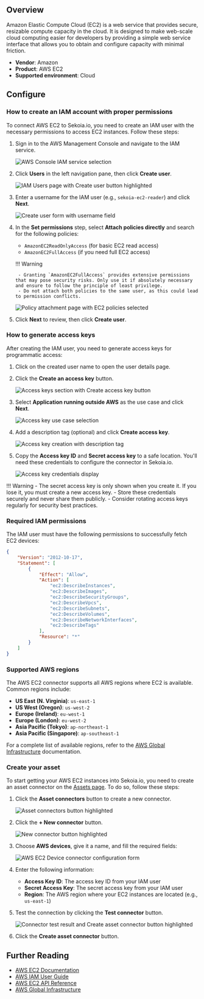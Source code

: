 ## Overview

Amazon Elastic Compute Cloud (EC2) is a web service that provides secure, resizable compute capacity in the cloud. It is designed to make web-scale cloud computing easier for developers by providing a simple web service interface that allows you to obtain and configure capacity with minimal friction.

- **Vendor**: Amazon
- **Product**: AWS EC2
- **Supported environment**: Cloud

## Configure

### How to create an IAM account with proper permissions

To connect AWS EC2 to Sekoia.io, you need to create an IAM user with the necessary permissions to access EC2 instances. Follow these steps:

1. Sign in to the AWS Management Console and navigate to the IAM service.

    ![AWS Console IAM service selection](/assets/operation_center/asset_connectors/device/aws/aws_create_user_1.png)

2. Click **Users** in the left navigation pane, then click **Create user**.

    ![IAM Users page with Create user button highlighted](/assets/operation_center/asset_connectors/device/aws/aws_create_user_2.png)

3. Enter a username for the IAM user (e.g., `sekoia-ec2-reader`) and click **Next**.

    ![Create user form with username field](/assets/operation_center/asset_connectors/device/aws/aws_create_user_3.png)

4. In the **Set permissions** step, select **Attach policies directly** and search for the following policies:

      - `AmazonEC2ReadOnlyAccess` (for basic EC2 read access)
      - `AmazonEC2FullAccess` (if you need full EC2 access)
   
    !!! Warning

        - Granting `AmazonEC2FullAccess` provides extensive permissions that may pose security risks. Only use it if absolutely necessary and ensure to follow the principle of least privilege.
        - Do not attach both policies to the same user, as this could lead to permission conflicts.

    ![Policy attachment page with EC2 policies selected](/assets/operation_center/asset_connectors/device/aws/aws_create_user_4.png)

5. Click **Next** to review, then click **Create user**.

### How to generate access keys

After creating the IAM user, you need to generate access keys for programmatic access:

1. Click on the created user name to open the user details page.

2. Click the **Create an access key** button.

    ![Access keys section with Create access key button](/assets/operation_center/asset_connectors/device/aws/aws_create_user_5.png)

3. Select **Application running outside AWS** as the use case and click **Next**.

    ![Access key use case selection](/assets/operation_center/asset_connectors/device/aws/aws_create_user_6.png)

4. Add a description tag (optional) and click **Create access key**.

    ![Access key creation with description tag](/assets/operation_center/asset_connectors/device/aws/aws_create_user_7.png)

5. Copy the **Access key ID** and **Secret access key** to a safe location. You'll need these credentials to configure the connector in Sekoia.io.

    ![Access key credentials display](/assets/operation_center/asset_connectors/device/aws/aws_create_user_8.png)

!!! Warning
    - The secret access key is only shown when you create it. If you lose it, you must create a new access key.
    - Store these credentials securely and never share them publicly.
    - Consider rotating access keys regularly for security best practices.

### Required IAM permissions

The IAM user must have the following permissions to successfully fetch EC2 devices:

```json
{
    "Version": "2012-10-17",
    "Statement": [
        {
            "Effect": "Allow",
            "Action": [
                "ec2:DescribeInstances",
                "ec2:DescribeImages",
                "ec2:DescribeSecurityGroups",
                "ec2:DescribeVpcs",
                "ec2:DescribeSubnets",
                "ec2:DescribeVolumes",
                "ec2:DescribeNetworkInterfaces",
                "ec2:DescribeTags"
            ],
            "Resource": "*"
        }
    ]
}
```

### Supported AWS regions

The AWS EC2 connector supports all AWS regions where EC2 is available. Common regions include:

- **US East (N. Virginia)**: `us-east-1`
- **US West (Oregon)**: `us-west-2`
- **Europe (Ireland)**: `eu-west-1`
- **Europe (London)**: `eu-west-2`
- **Asia Pacific (Tokyo)**: `ap-northeast-1`
- **Asia Pacific (Singapore)**: `ap-southeast-1`

For a complete list of available regions, refer to the [AWS Global Infrastructure](https://aws.amazon.com/about-aws/global-infrastructure/) documentation.

### Create your asset

To start getting your AWS EC2 instances into Sekoia.io, you need to create an asset connector on the [Assets page](https://app.sekoia.io/assets). To do so, follow these steps:

1. Click the **Asset connectors** button to create a new connector.

    ![Asset connectors button highlighted](/assets/operation_center/asset_connectors/device/common/create_asset_connector_button.png)

2. Click the **+ New connector** button.
    
    ![New connector button highlighted](/assets/operation_center/asset_connectors/device/common/create_asset_connector_1.png)

3. Choose **AWS devices**, give it a name, and fill the required fields:

    ![AWS EC2 Device connector configuration form](/assets/operation_center/asset_connectors/device/aws/create_aws_asset_connector_1.png)

4. Enter the following information:
   - **Access Key ID**: The access key ID from your IAM user
   - **Secret Access Key**: The secret access key from your IAM user
   - **Region**: The AWS region where your EC2 instances are located (e.g., `us-east-1`)

5. Test the connection by clicking the **Test connector** button.

    ![Connector test result and Create asset connector button highlighted](/assets/operation_center/asset_connectors/device/aws/create_aws_asset_connector_2.png)

6. Click the **Create asset connector** button.

## Further Reading
- [AWS EC2 Documentation](https://docs.aws.amazon.com/ec2/)
- [AWS IAM User Guide](https://docs.aws.amazon.com/IAM/latest/UserGuide/)
- [AWS EC2 API Reference](https://docs.aws.amazon.com/AWSEC2/latest/APIReference/)
- [AWS Global Infrastructure](https://aws.amazon.com/about-aws/global-infrastructure/)

